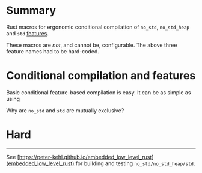 <!-- This file is also loaded by https://peter-kehl.github.io/embedded_low_level_rust. See that presentation to view any source code included below. (That included source code doesn't show up as a part of https://github.com/ranging-rs/with_heap/blob/main/README.md.)
     Any comments starting with "presentation-" are anchors/delimiters for the above presentation.
-->
# Summary
Rust macros for ergonomic conditional compilation of `no_std`, `no_std_heap` and `std` [features](https://doc.rust-lang.org/nightly/cargo/reference/features.html).

These macros are _not_, and cannot be, configurable. The above three feature names had to be hard-coded.

# Conditional compilation and features

Basic conditional feature-based compilation is easy. It can be as simple as using 

Why are `no_std` and `std` are mutually exclusive?

# Hard 

---
<!-- The following comments hides this section from being shown by https://peter-kehl.github.io/embedded_low_level_rust. >
<!-- .slide: data-visibility="hidden" -->
See [https://peter-kehl.github.io/embedded_low_level_rust](embedded_low_level_rust) for building and testing `no_std/no_std_heap/std`.